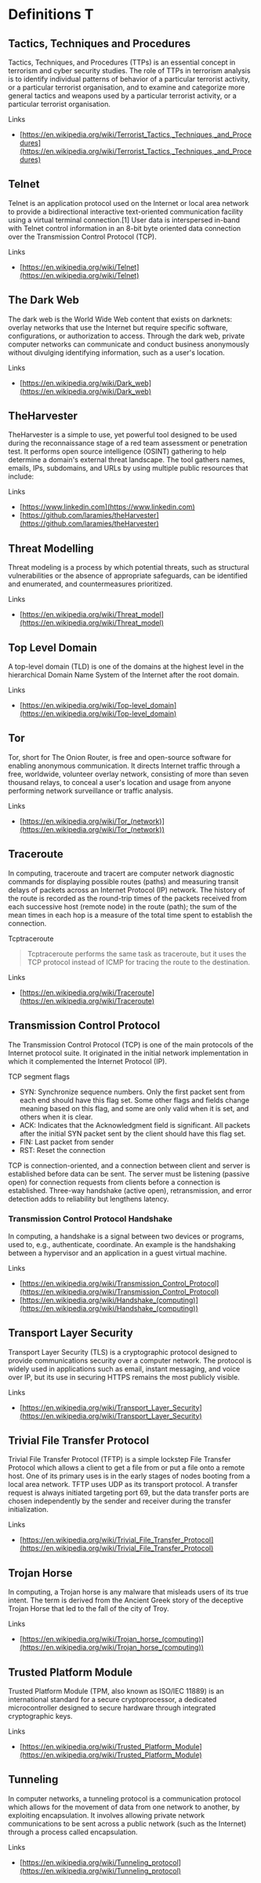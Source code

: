 # Definitions T

## Tactics, Techniques and Procedures
Tactics, Techniques, and Procedures (TTPs) is an essential concept in terrorism and cyber security studies.
The role of TTPs in terrorism analysis is to identify individual patterns of behavior of a particular terrorist activity, or a particular terrorist organisation, and to examine and categorize more general tactics and weapons used by a particular terrorist activity, or a particular terrorist organisation.

Links
- [https://en.wikipedia.org/wiki/Terrorist_Tactics,_Techniques,_and_Procedures](https://en.wikipedia.org/wiki/Terrorist_Tactics,_Techniques,_and_Procedures)
 
## Telnet
Telnet is an application protocol used on the Internet or local area network to provide a bidirectional interactive text-oriented communication facility using a virtual terminal connection.[1] User data is interspersed in-band with Telnet control information in an 8-bit byte oriented data connection over the Transmission Control Protocol (TCP).

Links
- [https://en.wikipedia.org/wiki/Telnet](https://en.wikipedia.org/wiki/Telnet)

## The Dark Web
The dark web is the World Wide Web content that exists on darknets: overlay networks that use the Internet but require specific software, configurations, or authorization to access.
Through the dark web, private computer networks can communicate and conduct business anonymously without divulging identifying information, such as a user's location.

Links
- [https://en.wikipedia.org/wiki/Dark_web](https://en.wikipedia.org/wiki/Dark_web)

## TheHarvester
TheHarvester is a simple to use, yet powerful tool designed to be used during the reconnaissance stage of a red team assessment or penetration test.
It performs open source intelligence (OSINT) gathering to help determine a domain's external threat landscape.
The tool gathers names, emails, IPs, subdomains, and URLs by using multiple public resources that include: 

Links
- [https://www.linkedin.com](https://www.linkedin.com)
- [https://github.com/laramies/theHarvester](https://github.com/laramies/theHarvester)

## Threat Modelling
Threat modeling is a process by which potential threats, such as structural vulnerabilities or the absence of appropriate safeguards, can be identified and enumerated, and countermeasures prioritized.

Links
- [https://en.wikipedia.org/wiki/Threat_model](https://en.wikipedia.org/wiki/Threat_model)

## Top Level Domain
A top-level domain (TLD) is one of the domains at the highest level in the hierarchical Domain Name System of the Internet after the root domain.

Links
- [https://en.wikipedia.org/wiki/Top-level_domain](https://en.wikipedia.org/wiki/Top-level_domain)

## Tor
Tor, short for The Onion Router, is free and open-source software for enabling anonymous communication.
It directs Internet traffic through a free, worldwide, volunteer overlay network, consisting of more than seven thousand relays, to conceal a user's location and usage from anyone performing network surveillance or traffic analysis.

Links
- [https://en.wikipedia.org/wiki/Tor_(network)](https://en.wikipedia.org/wiki/Tor_(network))

## Traceroute
In computing, traceroute and tracert are computer network diagnostic commands for displaying possible routes (paths) and measuring transit delays of packets across an Internet Protocol (IP) network. The history of the route is recorded as the round-trip times of the packets received from each successive host (remote node) in the route (path); the sum of the mean times in each hop is a measure of the total time spent to establish the connection.

Tcptraceroute
> Tcptraceroute performs the same task as traceroute, but it uses the TCP protocol instead of ICMP for tracing the route to the destination.

Links
- [https://en.wikipedia.org/wiki/Traceroute](https://en.wikipedia.org/wiki/Traceroute)

## Transmission Control Protocol
The Transmission Control Protocol (TCP) is one of the main protocols of the Internet protocol suite.
It originated in the initial network implementation in which it complemented the Internet Protocol (IP).

TCP segment flags 
- SYN: Synchronize sequence numbers. Only the first packet sent from each end should have this flag set. Some other flags and fields change meaning based on this flag, and some are only valid when it is set, and others when it is clear.
- ACK: Indicates that the Acknowledgment field is significant. All packets after the initial SYN packet sent by the client should have this flag set.
- FIN: Last packet from sender
- RST: Reset the connection
 
TCP is connection-oriented, and a connection between client and server is established before data can be sent.
The server must be listening (passive open) for connection requests from clients before a connection is established.
Three-way handshake (active open), retransmission, and error detection adds to reliability but lengthens latency. 
 
### Transmission Control Protocol Handshake
In computing, a handshake is a signal between two devices or programs, used to, e.g., authenticate, coordinate.
An example is the handshaking between a hypervisor and an application in a guest virtual machine.

Links
- [https://en.wikipedia.org/wiki/Transmission_Control_Protocol](https://en.wikipedia.org/wiki/Transmission_Control_Protocol)
- [https://en.wikipedia.org/wiki/Handshake_(computing)](https://en.wikipedia.org/wiki/Handshake_(computing))

## Transport Layer Security
Transport Layer Security (TLS) is a cryptographic protocol designed to provide communications security over a computer network.
The protocol is widely used in applications such as email, instant messaging, and voice over IP, but its use in securing HTTPS remains the most publicly visible.

Links
- [https://en.wikipedia.org/wiki/Transport_Layer_Security](https://en.wikipedia.org/wiki/Transport_Layer_Security)

## Trivial File Transfer Protocol
Trivial File Transfer Protocol (TFTP) is a simple lockstep File Transfer Protocol which allows a client to get a file from or put a file onto a remote host.
One of its primary uses is in the early stages of nodes booting from a local area network.
TFTP uses UDP as its transport protocol.
A transfer request is always initiated targeting port 69, but the data transfer ports are chosen independently by the sender and receiver during the transfer initialization.

Links
- [https://en.wikipedia.org/wiki/Trivial_File_Transfer_Protocol](https://en.wikipedia.org/wiki/Trivial_File_Transfer_Protocol)

## Trojan Horse
In computing, a Trojan horse is any malware that misleads users of its true intent.
The term is derived from the Ancient Greek story of the deceptive Trojan Horse that led to the fall of the city of Troy.

Links
- [https://en.wikipedia.org/wiki/Trojan_horse_(computing)](https://en.wikipedia.org/wiki/Trojan_horse_(computing))

## Trusted Platform Module
Trusted Platform Module (TPM, also known as ISO/IEC 11889) is an international standard for a secure cryptoprocessor, a dedicated microcontroller designed to secure hardware through integrated cryptographic keys.

Links
- [https://en.wikipedia.org/wiki/Trusted_Platform_Module](https://en.wikipedia.org/wiki/Trusted_Platform_Module)

## Tunneling
In computer networks, a tunneling protocol is a communication protocol which allows for the movement of data from one network to another, by exploiting encapsulation.
It involves allowing private network communications to be sent across a public network (such as the Internet) through a process called encapsulation.

Links
- [https://en.wikipedia.org/wiki/Tunneling_protocol](https://en.wikipedia.org/wiki/Tunneling_protocol)
